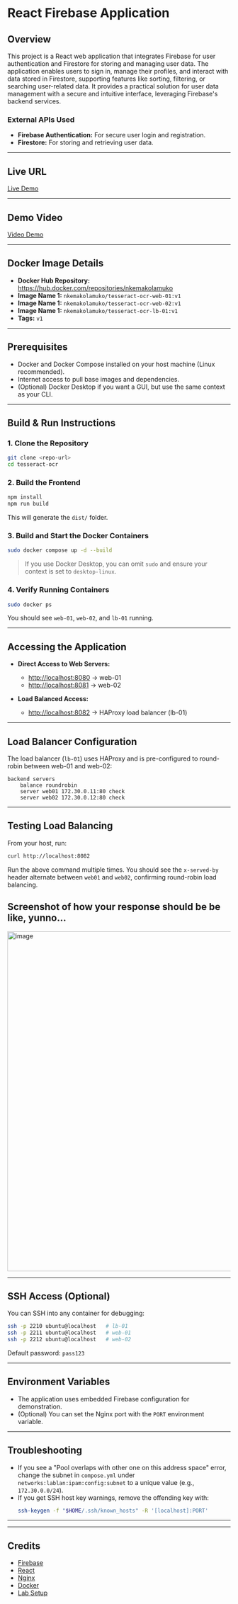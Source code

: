 # React Firebase Application

## Overview

This project is a React web application that integrates Firebase for user authentication and Firestore for storing and managing user data. The application enables users to sign in, manage their profiles, and interact with data stored in Firestore, supporting features like sorting, filtering, or searching user-related data. It provides a practical solution for user data management with a secure and intuitive interface, leveraging Firebase's backend services.

### External APIs Used

- **Firebase Authentication:** For secure user login and registration.
- **Firestore:** For storing and retrieving user data.

---

## Live URL

[Live Demo](https://nvn-ocr.vercel.app/login)

---

## Demo Video

[Video Demo](https://www.loom.com/share/16c1d9dcdeab4a8d8b4479f869e69892?sid=05deb38b-db63-4435-8400-914cdb965793)

---

## Docker Image Details

- **Docker Hub Repository:** https://hub.docker.com/repositories/nkemakolamuko
- **Image Name 1:** `nkemakolamuko/tesseract-ocr-web-01:v1`
- **Image Name 1:** `nkemakolamuko/tesseract-ocr-web-02:v1`
- **Image Name 1:** `nkemakolamuko/tesseract-ocr-lb-01:v1`
- **Tags:** `v1`

---

## Prerequisites

- Docker and Docker Compose installed on your host machine (Linux recommended).
- Internet access to pull base images and dependencies.
- (Optional) Docker Desktop if you want a GUI, but use the same context as your CLI.

---

## Build & Run Instructions

### 1. Clone the Repository

```sh
git clone <repo-url>
cd tesseract-ocr
```

### 2. Build the Frontend

```sh
npm install
npm run build
```

This will generate the `dist/` folder.

### 3. Build and Start the Docker Containers

```sh
sudo docker compose up -d --build
```

> If you use Docker Desktop, you can omit `sudo` and ensure your context is set to `desktop-linux`.

### 4. Verify Running Containers

```sh
sudo docker ps
```

You should see `web-01`, `web-02`, and `lb-01` running.

---

## Accessing the Application

- **Direct Access to Web Servers:**

  - [http://localhost:8080](http://localhost:8080) → web-01
  - [http://localhost:8081](http://localhost:8081) → web-02

- **Load Balanced Access:**
  - [http://localhost:8082](http://localhost:8082) → HAProxy load balancer (lb-01)

---

## Load Balancer Configuration

The load balancer (`lb-01`) uses HAProxy and is pre-configured to round-robin between web-01 and web-02:

```haproxy
backend servers
    balance roundrobin
    server web01 172.30.0.11:80 check
    server web02 172.30.0.12:80 check
```

---

## Testing Load Balancing

From your host, run:

```sh
curl http://localhost:8082
```

Run the above command multiple times. You should see the `x-served-by` header alternate between `web01` and `web02`, confirming round-robin load balancing.

## Screenshot of how your response should be be like, yunno...
<img width="1360" height="768" alt="image" src="https://github.com/user-attachments/assets/82987cfc-cbe8-476c-ab3b-fbcc8d569dff" />


---

## SSH Access (Optional)

You can SSH into any container for debugging:

```sh
ssh -p 2210 ubuntu@localhost   # lb-01
ssh -p 2211 ubuntu@localhost   # web-01
ssh -p 2212 ubuntu@localhost   # web-02
```

Default password: `pass123`

---

## Environment Variables

- The application uses embedded Firebase configuration for demonstration.
- (Optional) You can set the Nginx port with the `PORT` environment variable.

---

## Troubleshooting

- If you see a "Pool overlaps with other one on this address space" error, change the subnet in `compose.yml` under `networks:lablan:ipam:config:subnet` to a unique value (e.g., `172.30.0.0/24`).
- If you get SSH host key warnings, remove the offending key with:
  ```sh
  ssh-keygen -f "$HOME/.ssh/known_hosts" -R '[localhost]:PORT'
  ```

---

---

## Credits

- [Firebase](https://firebase.google.com/)
- [React](https://reactjs.org/)
- [Nginx](https://nginx.org/)
- [Docker](https://www.docker.com/)
- [Lab Setup](https://github.com/waka-man/web_infra_lab)
